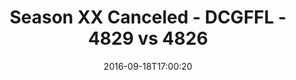 ---
title: Season XX Canceled - DCGFFL - 4829 vs 4826
teams_score:
- team: 4829
  score:
- team: 4826
  score: 7
mvp: M. Stroman (Vegas); N. Lazarus (Red)
game-ball: S. Holihan (Vegas); J. Carter (Red)
sportsperson: ''
season: 13
week: 2
date: '2016-09-18T17:00:20'
pageid: season-13-week-2-september-18-2016-4829-vs-4826
---